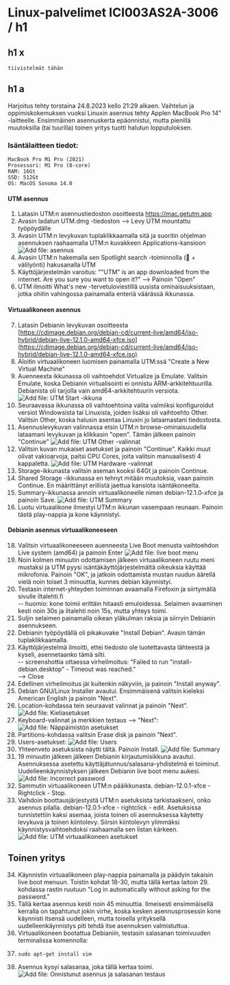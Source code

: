 # Linux-palvelimet ICI003AS2A-3006 / h1

## h1 x
    tiivistelmät tähän

## h1 a

Harjoitus tehty torstaina 24.8.2023 kello 21:29 alkaen. Vaihtelun ja oppimiskokemuksen vuoksi Linuxin asennus tehty Applen MacBook Pro 14" -laitteelle. Ensimmäinen asennuskerta epäonnistui, mutta pienillä muutoksilla (tai tuurilla) toinen yritys tuotti halutun lopputuloksen.

### Isäntälaitteen tiedot:
    MacBook Pro M1 Pro (2021)
    Prosessori: M1 Pro (8-core)
    RAM: 16Gt
    SSD: 512Gt
    OS: MacOS Sonoma 14.0
  
#### UTM asennus
1. Latasin UTM:n asennustiedoston osoitteesta [https://mac.getutm.app ](https://github.com/utmapp/UTM/releases/latest/download/UTM.dmg)
2. Avasin ladatun UTM.dmg -tiedoston
   --> Levy UTM mountattu työpöydälle
3. Avasin UTM:n levykuvan tuplaklikkaamalla sitä ja suoritin ohjelman asennuksen raahaamalla UTM:n kuvakkeen Applications-kansioon
![Add file: asennus](utm_asennus.png)
4. Avasin UTM:n hakemalla sen Spotlight search -toiminnolla ( + välilyönti) hakusanalla UTM
5. Käyttöjärjestelmän varoitus: "“UTM” is an app downloaded from the internet. Are you sure you want to open it?"
   --> Painoin "Open"
6. UTM ilmoitti What's new -tervetuloviestillä uusista ominaisuuksistaan, jotka ohitin vahingossa painamalla enteriä väärässä ikkunassa.

#### Virtuaalikoneen asennus
7. Latasin Debianin levykuvan osoitteesta [https://cdimage.debian.org/debian-cd/current-live/amd64/iso-hybrid/debian-live-12.1.0-amd64-xfce.iso](https://cdimage.debian.org/debian-cd/current-live/amd64/iso-hybrid/debian-live-12.1.0-amd64-xfce.iso)
8. Aloitin virtuaalikoneen luomisen painamalla UTM:ssä "Create a New Virtual Machine"
9. Auenneesta ikkunassa oli vaihtoehdot Virtualize ja Emulate. Valitsin Emulate, koska Debianin virtualisointi ei onnistu ARM-arkkitehtuurilla. Debianista oli tarjolla vain amd64-arkkitehtuurin versiota.
![Add file: UTM Start -ikkuna](utm_start.png)
10. Seuraavassa ikkunassa oli vaihtoehtoina valita valmiiksi konfiguroidut versiot Windowsista tai Linuxista, joiden lisäksi oli vaihtoehto Other. Valitsin Other, koska halusin asentaa Linuxin jo lataamastani tiedostosta.
11. Asennuslevykuvan valinnassa etsin UTM:n browse-ominaisuudella lataamani levykuvan ja klikkasin "open". Tämän jälkeen painoin "Continue"
![Add file: UTM Other -valinnat](utm_boot.png)
13. Valitsin kuvan mukaiset asetukset ja painoin "Continue". Kaikki muut olivat vakioarvoja, paitsi CPU Cores, joita valitsin manuaalisesti 4 kappaletta.
![Add file: UTM Hardware -valinnat](utm_hw.png)
14. Storage-ikkunasta valitsin aseman kooksi 64Gt ja painoin Continue.
15. Shared Storage -ikkunassa en tehnyt mitään muutoksia, vaan painoin Continue. En määrittänyt erillistä jaettua kansiota isäntäkoneelta.
16. Summary-ikkunassa annoin virtuaalikoneelle nimen debian-12.1.0-xfce ja painoin Save.
![Add file: UTM Summary](utm_summary.png)
17. Luotu virtuaalikone ilmestyi UTM:n ikkunan vasempaan reunaan. Painoin tästä play-nappia ja kone käynnistyi.

#### Debianin asennus virtuaalikoneeseen
18. Valitsin virtuaalikoneeseen auenneesta Live Boot menusta vaihtoehdon Live system (amd64) ja painoin Enter
![Add file: live boot menu](debian_boot.png)
19. Noin kolmen minuutin odottamisen jälkeen virtuaalikoneen ruutu meni mustaksi ja UTM pyysi isäntäkäyttöjärjestelmältä oikeuksia käyttää mikrofonia. Painoin "OK", ja jatkoin odottamista mustan ruudun äärellä vielä noin toiset 3 minuuttia, kunnes debian käynnistyi.
20. Testasin internet-yhteyden toiminnan avaamalla Firefoxin ja siirtymällä sivulle iltalehti.fi\
    -- huomio: kone toimii erittäin hitaasti emuloidessa. Selaimen avaaminen kesti noin 30s ja iltalehti noin 15s, mutta yhteys toimi.
21. Suljin selaimen painamalla oikean yläkulman raksia ja siirryin Debianin asennukseen.
22. Debianin työpöydällä oli pikakuvake "Install Debian". Avasin tämän tuplaklikkaamalla.
23. Käyttöjärjestelmä ilmoitti, ettei tiedosto ole luotettavasta lähteestä ja kyseli, asennetaanko tämä silti.\
    -- screenshottia ottaessa virheilmoitus: "Failed to run "install-debian.desktop" - Timeout was reached."\
    --> Close
25. Edellinen virheilmoitus jäi kuitenkin näkyviin, ja painoin "Install anyway".
26. Debian GNU/Linux Installer avautui. Ensimmäisenä valitsin kieleksi American English ja painoin "Next".
27. Location-kohdassa tein seuraavat valinnat ja painoin "Next".
    ![Add file: Kieliasetukset](debian_location.png)
28. Keyboard-valinnat ja merkkien testaus --> "Next":
    ![Add file: Näppäimistön asetukset](debian_kb.png)
29. Partitions-kohdassa valitsin Erase disk ja painoin "Next".
30. Users-asetukset:
    ![Add file: Users](debian_users.png)
31. Yhteenveto asetuksista näytti tältä. Painoin Install.
![Add file: Summary](debian_summary.png)
32. 19 minuutin jälkeen jälkeen Debianin kirjautumisikkuna avautui. Asennuksessa asetettu käyttäjätunnus/salasana-yhdistelmä ei toiminut. Uudelleenkäynnistyksen jälkeen Debianin live boot menu aukesi.
![Add file: Incorrect password](debian_pw.png)
33. Sammutin virtuaalikoneen UTM:n pääikkunasta. debian-12.0.1-xfce - Rightclick - Stop.
34. Vaihdoin boottausjärjestystä UTM:n asetuksista tarkistaakseni, onko asennus pilalla. debian-12.0.1-xfce - rightclick - edit. Asetuksissa tunnistettiin kaksi asemaa, joista toinen oli asennuksessa käytetty levykuva ja toinen kiintolevy. Siirsin kiintolevyn ylimmäksi käynnistysvaihtoehdoksi raahaamalla sen listan kärkeen.
![Add file: UTM virtuaalikoneen asetukset](utm_levyt.png)

## Toinen yritys

34. Käynnistin virtuaalikoneen play-nappia painamalla ja päädyin takaisin live boot menuun. Toistin kohdat 18-30, mutta tällä kertaa laitoin 29. kohdassa rastin ruutuun "Log in automatically without asking for the password."
35. Tällä kertaa asennus kesti noin 45 minuuttia. Ilmeisesti ensimmäisellä kerralla on tapahtunut jokin virhe, koska kesken asennusprosessin kone käynnisti itsensä uudelleen, mutta toisella yrityksellä uudelleenkäynnistys piti tehdä itse asennuksen valmistuttua.
36. Virtuaalikoneen bootattua Debianiin, testasin salasanan toimivuuden terminalissa komennolla:
37.     sudo apt-get install vim
37. Asennus kysyi salasanaa, joka tällä kertaa toimi.  
![Add file: Onnistunut asennus ja salasanan testaus](debian_vim.png)
